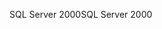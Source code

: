 <span data-ttu-id="c6215-101">SQL Server 2000</span><span class="sxs-lookup"><span data-stu-id="c6215-101">SQL Server 2000</span></span>